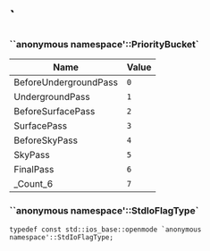 # `
### ``anonymous namespace'::PriorityBucket`
Name | Value
-|-
BeforeUndergroundPass | `0`
UndergroundPass | `1`
BeforeSurfacePass | `2`
SurfacePass | `3`
BeforeSkyPass | `4`
SkyPass | `5`
FinalPass | `6`
_Count_6 | `7`


### ``anonymous namespace'::StdIoFlagType`
```
typedef const std::ios_base::openmode `anonymous namespace'::StdIoFlagType;

```

